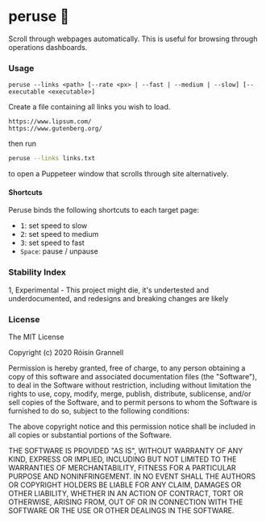 
# peruse 👀

Scroll through webpages automatically. This is useful for browsing through operations dashboards.

### Usage

```
peruse --links <path> [--rate <px> | --fast | --medium | --slow] [--executable <executable>]
```

Create a file containing all links you wish to load.

```
https://www.lipsum.com/
https://www.gutenberg.org/
```
then run
```sh
peruse --links links.txt
```

to open a Puppeteer window that scrolls through site alternatively. 

#### Shortcuts

Peruse binds the following shortcuts to each target page:

- <kbd>1</kbd>: set speed to slow
- <kbd>2</kbd>: set speed to medium
- <kbd>3</kbd>: set speed to fast
- <kbd>`Space`</kbd>: pause / unpause

### Stability Index

1, Experimental - This project might die, it's undertested and underdocumented, and redesigns and breaking changes are likely

### License

The MIT License

Copyright (c) 2020 Róisín Grannell

Permission is hereby granted, free of charge, to any person obtaining a copy of this software and associated documentation files (the "Software"), to deal in the Software without restriction, including without limitation the rights to use, copy, modify, merge, publish, distribute, sublicense, and/or sell copies of the Software, and to permit persons to whom the Software is furnished to do so, subject to the following conditions:

The above copyright notice and this permission notice shall be included in all copies or substantial portions of the Software.

THE SOFTWARE IS PROVIDED "AS IS", WITHOUT WARRANTY OF ANY KIND, EXPRESS OR IMPLIED, INCLUDING BUT NOT LIMITED TO THE WARRANTIES OF MERCHANTABILITY, FITNESS FOR A PARTICULAR PURPOSE AND NONINFRINGEMENT. IN NO EVENT SHALL THE AUTHORS OR COPYRIGHT HOLDERS BE LIABLE FOR ANY CLAIM, DAMAGES OR OTHER LIABILITY, WHETHER IN AN ACTION OF CONTRACT, TORT OR OTHERWISE, ARISING FROM, OUT OF OR IN CONNECTION WITH THE SOFTWARE OR THE USE OR OTHER DEALINGS IN THE SOFTWARE.
